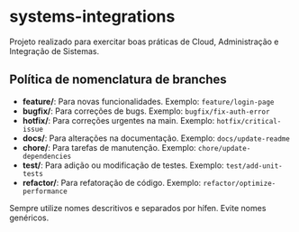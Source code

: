# systems-integrations

Projeto realizado para exercitar boas práticas de Cloud, Administração e Integração de Sistemas.

## Política de nomenclatura de branches

- **feature/**: Para novas funcionalidades. Exemplo: `feature/login-page`
- **bugfix/**: Para correções de bugs. Exemplo: `bugfix/fix-auth-error`
- **hotfix/**: Para correções urgentes na main. Exemplo: `hotfix/critical-issue`
- **docs/**: Para alterações na documentação. Exemplo: `docs/update-readme`
- **chore/**: Para tarefas de manutenção. Exemplo: `chore/update-dependencies`
- **test/**: Para adição ou modificação de testes. Exemplo: `test/add-unit-tests`
- **refactor/**: Para refatoração de código. Exemplo: `refactor/optimize-performance`

Sempre utilize nomes descritivos e separados por hífen. Evite nomes genéricos.
